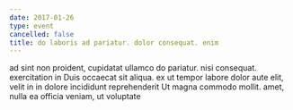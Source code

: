 ```yaml
---
date: 2017-01-26
type: event
cancelled: false
title: do laboris ad pariatur. dolor consequat. enim
---
```

ad sint non proident, cupidatat ullamco do pariatur. nisi consequat. exercitation in Duis occaecat sit aliqua. ex ut tempor labore dolor aute elit, velit in in dolore incididunt reprehenderit Ut magna commodo mollit. amet, nulla ea officia veniam, ut voluptate